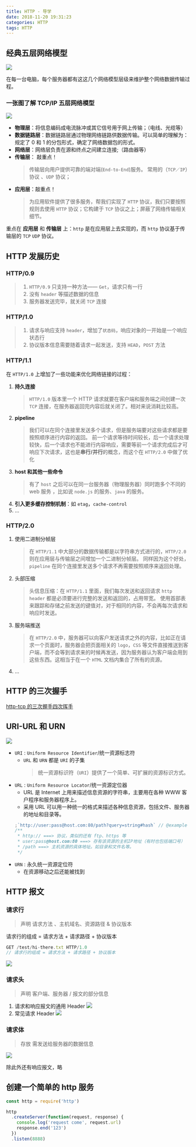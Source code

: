 ```yaml
---
title: HTTP - 导学
date: 2018-11-20 19:31:23
categories: HTTP
tags: HTTP
---
```


## 经典五层网络模型

![](https://user-gold-cdn.xitu.io/2018/11/20/16730e533ec09d3a?w=1360&h=947&f=png&s=282764)

在每一台电脑，每个服务器都有这这几个网络模型层级来维护整个网络数据传输过程。

### 一张图了解 TCP/IP 五层网络模型

![](https://user-gold-cdn.xitu.io/2018/11/20/167316845f6dde61?w=1255&h=629&f=jpeg&s=180804)

- **物理层**：将信息编码成电流脉冲或其它信号用于网上传输；（电线、光缆等）
- **数据链路层**：数据链路层通过物理网络链路供数据传输。可以简单的理解为：规定了 0 和 1 的分包形式，确定了网络数据包的形式。
- **网络层**：网络层负责在源和终点之间建立连接;（路由器等）
- **传输层**： 敲重点！
  > 传输层向用户提供可靠的端对端(`End-to-End`)服务。 常用的（`TCP／IP`）协议 、`UDP` 协议；
- **应用层**：敲重点！
  > 为应用软件提供了很多服务，帮我们实现了 `HTTP` 协议，我们只要按照规则去使用 `HTTP` 协议；它构建于 `TCP` 协议之上；屏蔽了网络传输相关细节。

重点在 **应用层** 和 **传输层** 上：`http` 是在应用层上去实现的，而 `http` 协议基于传输层的 `TCP` `UDP` 协议。

## HTTP 发展历史

### HTTP/0.9

> 1. `HTTP/0.9` 只支持一种方法—— `Get`，请求只有一行
> 2. 没有 `header` 等描述数据的信息
> 3. 服务器发送完毕，就关闭 `TCP` 连接

### HTTP/1.0

> 1. 请求与响应支持 `header`，增加了`状态码`，响应对象的一开始是一个响应状态行
> 2. 协议版本信息需要随着请求一起发送，支持 `HEAD`，`POST` 方法

### HTTP/1.1

在 `HTTP/1.0` 上增加了一些功能来优化网络链接的过程：

1. **持久连接**
   > `HTTP/1.0` 版本里一个 HTTP 请求就要在客户端和服务端之间创建一次 `TCP` 连接，在服务器返回完内容后就关闭了。相对来说消耗比较高。
2. **pipeline**
   > 我们可以在同个连接里发送多个请求，但是服务端要对这些请求都是要按照顺序进行内容的返回。
   > 前一个请求等待时间较长，后一个请求处理较快，后一个请求也不能进行内容响应，需要等前一个请求完成后才可响应下次请求，这也是**串行/并行**的概念，而这个在 `HTTP/2.0` 中做了优化
3. **host 和其他一些命令**
   > 有了 `host` 之后可以在同一台服务器（物理服务器）同时跑多个不同的 web 服务 ，比如说 `node.js` 的服务、`java` 的服务。
4. **引入更多缓存控制机制**：如 `etag`，`cache-control`
5. ...

### HTTP/2.0

1. 使用二进制分帧层
   > 在 `HTTP/1.1` 中大部分的数据传输都是以字符串方式进行的，`HTTP/2.0` 则在应用层与传输层之间增加一个二进制分帧层。
   > 同样因为这个好处，`pipeline` 在同个连接里发送多个请求不再需要按照顺序来返回处理。
2. 头部压缩
   > 头信息压缩：在 `HTTP/1.1` 里面，我们每次发送和返回请求 `http header` 都是必须要进行完整的发送和返回的，占用带宽。
   > 使用首部表来跟踪和存储之前发送的键值对，对于相同的内容，不会再每次请求和响应时发送。
3. 服务端推送
   > 在 `HTTP/2.0` 中，服务器可以向客户发送请求之外的内容，比如正在请求一个页面时，服务器会把页面相关的 `logo`，`CSS` 等文件直接推送到客户端，而不会等到请求来的时候再发送，因为服务器认为客户端会用到这些东西。这相当于在一个 `HTML` 文档内集合了所有的资源。
4. ...

## HTTP 的三次握手

[http-tcp 的三次握手四次挥手](https://gershonv.github.io/2018/11/20/http-TCP/)

## URI-URL 和 URN

![](http://ww4.sinaimg.cn/mw690/6941baebgw1evu0o8swewj20go0avq3e.jpg)

- `URI` : `Uniform Resource Identifier`/统一资源标志符
  - `URL` 和 `URN` 都是 `URI` 的子集
    > 统一资源标识符（`URI`）提供了一个简单、可扩展的资源标识方式。
- `URL` : `Uniform Resource Locator`/统一资源定位器
  - URL 是 Internet 上用来描述信息资源的字符串，主要用在各种 WWW 客户程序和服务器程序上。
  - 采用 URL 可以用一种统一的格式来描述各种信息资源，包括文件、服务器的地址和目录等。
  ```js
  ;`http://user:pass@host.com:80/path?query=string#hash` // @example url 的组成
  /**
   * http:// ===> 协议，类似的还有 ftp、https 等
   * user:pass@host.com:80 ===> 存有该资源的主机IP地址（有时也包括端口号）
   * /path ===> 主机资源的具体地址。如目录和文件名等。
   */
  ```
- `URN` : 永久统一资源定位符
  - 在资源移动之后还能被找到

## HTTP 报文

### 请求行

> 声明 请求方法 、主机域名、资源路径 & 协议版本

请求行的组成 = 请求方法 + 请求路径 + 协议版本

```js
GET /test/hi-there.txt HTTP/1.0
// 请求行的组成 = 请求方法 + 请求路径 + 协议版本
```

![](https://user-gold-cdn.xitu.io/2018/9/10/165c0f27ea8bff3b?imageslim)

### 请求头

> 声明 客户端、服务器 / 报文的部分信息

1. 请求和响应报文的通用 Header
   ![](https://user-gold-cdn.xitu.io/2018/9/10/165c0f27eb051d58?imageView2/0/w/1280/h/960/format/webp/ignore-error/1)
2. 常见请求 Header
   ![](https://user-gold-cdn.xitu.io/2018/9/10/165c0f27ebf1b79f?imageView2/0/w/1280/h/960/format/webp/ignore-error/1)

### 请求体

> 存放 需发送给服务器的数据信息

![](https://user-gold-cdn.xitu.io/2018/9/10/165c0f28437eb63d?imageView2/0/w/1280/h/960/format/webp/ignore-error/1)

除此外还有响应报文，略

## 创建一个简单的 http 服务

```js
const http = require('http')

http
  .createServer(function(request, response) {
    console.log('request come', request.url)
    response.end('123')
  })
  .listen(8888)
```
